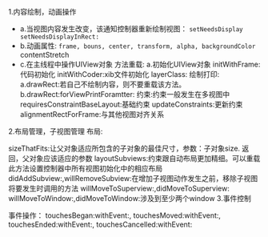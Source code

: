 1.内容绘制，动画操作

* a.当视图内容发生改变，该通知控制器重新绘制视图：
`setNeedsDisplay   setNeedsDisplayInRect:`
* b.动画属性:
`frame, bouns, center, transform, alpha, backgroundColor` contentStretch
* c.在主线程中操作UIView对象
方法重载:
a.初始化UIView对象
initWithFrame:代码初始化
initWithCoder:xib文件初始化
layerClass:
绘制打印:
a.drawRect:若自己不绘制内容，则不要重载该方法。
b.drawRect:forViewPrintForamtter:
约束:约束一般发生在多视图中
requiresConstraintBaseLayout:基础约束
updateConstraints:更新约束
alignmentRectForFrame:与其他视图对齐关系

2.布局管理，子视图管理
布局:


sizeThatFits:让父对象适应所包含的子对象的最佳尺寸，参数：子对象size. 返回，父对象应该适应的参数
layoutSubviews:约束跟自动布局更加精细。可以重载此方法设置控制器中所有视图初始化中的相应布局
didAddSubview:,willRemoveSubview:在增加子视图动作发生之前，移除子视图将要发生时调用的方法
willMoveToSuperview:,didMoveToSuperview:
willMoveToWindow:,didMoveToWindow:涉及到至少两个window 
3.事件控制

事件操作：
touchesBegan:withEvent:, touchesMoved:withEvent:, touchesEnded:withEvent:, touchesCancelled:withEvent: